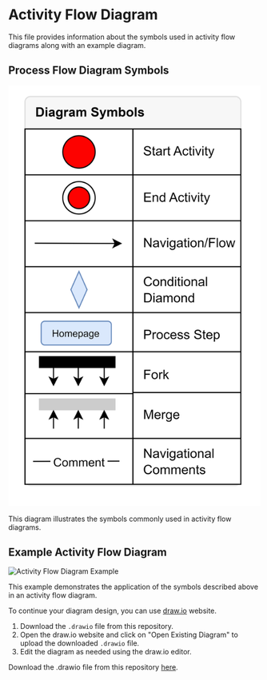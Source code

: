 # Activity Flow Diagram

This file provides information about the symbols used in activity flow diagrams along with an example diagram.

## Process Flow Diagram Symbols

![Activity Flow Diagram Elements](summery.png)

This diagram illustrates the symbols commonly used in activity flow diagrams.

## Example Activity Flow Diagram

![Activity Flow Diagram Example](main.png)

This example demonstrates the application of the symbols described above in an activity flow diagram.

To continue your diagram design, you can use [draw.io](https://app.diagrams.net/) website. 

1. Download the `.drawio` file from this repository.
2. Open the draw.io website and click on "Open Existing Diagram" to upload the downloaded `.drawio` file.
3. Edit the diagram as needed using the draw.io editor.

Download the .drawio file from this repository [here](<sample.drawio>).
